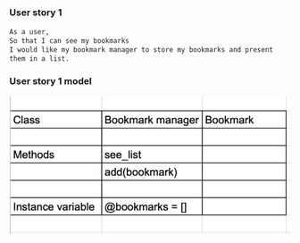 ### User story 1

```
As a user,
So that I can see my bookmarks
I would like my bookmark manager to store my bookmarks and present them in a list.

```

### User story 1 model

![alt text](first_user_story_model.png)

